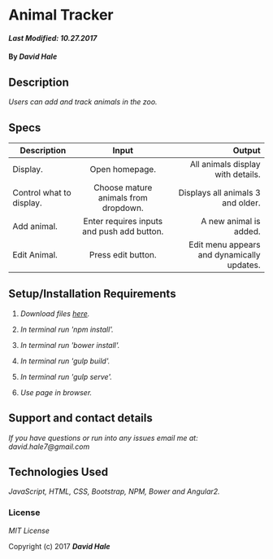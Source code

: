 # Animal Tracker

#### _Last Modified: 10.27.2017_

#### By _David Hale_

## Description

_Users can add and track animals in the zoo._

## Specs

| Description        | Input           | Output  |
| ------------- |:-------------:| -----:|
| Display. | Open homepage. | All animals display with details. |
| Control what to display. | Choose mature animals from dropdown. | Displays all animals 3 and older. |
| Add animal. | Enter requires inputs and push add button. | A new animal is added. |
| Edit Animal. | Press edit button. | Edit menu appears and dynamically updates. |

## Setup/Installation Requirements

1. _Download files [here](https://github.com/phuzisham/angular-zoo.git)._

2. _In terminal run 'npm install'._

3. _In terminal run 'bower install'._

4. _In terminal run 'gulp build'._

5. _In terminal run 'gulp serve'._

6. _Use page in browser._

## Support and contact details

_If you have questions or run into any issues email me at: david.hale7@gmail.com_

## Technologies Used

_JavaScript, HTML, CSS, Bootstrap, NPM, Bower and Angular2._

### License

*MIT License*

Copyright (c) 2017 **_David Hale_**
